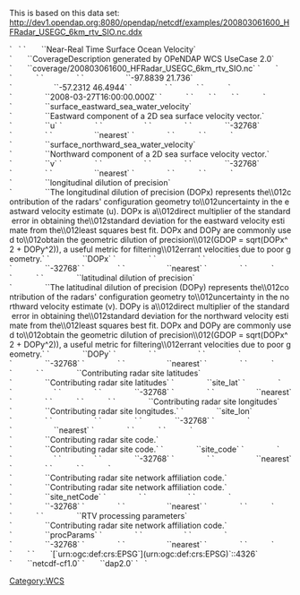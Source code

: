 This is based on this data set:
<http://dev1.opendap.org:8080/opendap/netcdf/examples/200803061600_HFRadar_USEGC_6km_rtv_SIO.nc.ddx>

<?xml version="1.0" encoding="UTF-8"?>

<CoverageDescriptions ns="http://www.opengis.net/wcs/1.1" xmlns:ows="http://www.opengis.net/ows/1.1" xmlns:owcs="http://www.opengis.net/wcs/1.1/ows" xmlns:gml="http://www.opengis.net/gml/3.2" xmlns:xlink="http://www.w3.org/1999/xlink" xmlns:xsi="http://www.w3.org/2001/XMLSchema-instance" xmlns:schemaLocation="http://www.opengis.net/wcs/1.1  http://schemas.opengis.net/wcs/1.1.0/wcsDescribeCoverage.xsd  http://www.opengis.net/ows/1.1  http://schemas.opengis.net/ows/1.1.0/owsAll.xsd  http://www.opengis.net/wcs/1.1/ows http://schemas.opengis.net/wcs/1.1.0/owsDataIdentification.xsd http://www.opengis.net/gml/3.2  http://schemas.opengis.net/gml/3.2.1/gml.xsd">
`   `<CoverageDescription>
`       `<ows:Title>`Near-Real Time Surface Ocean Velocity`</ows:Title>
`       `<ows:Abstract>`CoverageDescription generated by OPeNDAP WCS UseCase 2.0`</ows:Abstract>
`       `<Identifier>`coverage/200803061600_HFRadar_USEGC_6km_rtv_SIO.nc`</Identifier>
`       `<Domain>
`           `<SpatialDomain>
`               `<ows:BoundingBox crs="urn:ogc:def:crs:EPSG::4326">
`                   `<ows:LowerCorner>`-97.8839 21.736`</ows:LowerCorner>
`                   `<ows:UpperCorner>`-57.2312 46.4944`</ows:UpperCorner>
`               `</ows:BoundingBox>
`           `</SpatialDomain>
`           `<TemporalDomain>
`               `<gml:timePosition>`2008-03-27T16:00:00.000Z`</gml:timePosition>
`           `</TemporalDomain>
`       `</Domain>
`       `<Range>
`           `<Field>
`               `<ows:Title>`surface_eastward_sea_water_velocity`</ows:Title>
`               `<ows:Abstract>`Eastward component of a 2D sea surface velocity vector.`</ows:Abstract>
`               `<Identifier>`u`</Identifier>
`               `<Definition>
`                   `<ows:AnyValue/>
`               `</Definition>
`               `<NullValue>`-32768`</NullValue>
`               `<owcs:InterpolationMethods>
`                   `<owcs:DefaultMethod>`nearest`</owcs:DefaultMethod>
`               `</owcs:InterpolationMethods>
`           `</Field>
`           `<Field>
`               `<ows:Title>`surface_northward_sea_water_velocity`</ows:Title>
`               `<ows:Abstract>`Northward component of a 2D sea surface velocity vector.`</ows:Abstract>
`               `<Identifier>`v`</Identifier>
`               `<Definition>
`                   `<ows:AnyValue/>
`               `</Definition>
`               `<NullValue>`-32768`</NullValue>
`               `<owcs:InterpolationMethods>
`                   `<owcs:DefaultMethod>`nearest`</owcs:DefaultMethod>
`               `</owcs:InterpolationMethods>
`           `</Field>
`           `<Field>
`               `<ows:Title>`longitudinal dilution of precision`</ows:Title>
`               `<ows:Abstract>`The longitudinal dilution of precision (DOPx) represents the\\012contribution of the radars' configuration geometry to\\012uncertainty in the eastward velocity estimate (u). DOPx is a\\012direct multiplier of the standard error in obtaining the\\012standard deviation for the eastward velocity estimate from the\\012least squares best fit. DOPx and DOPy are commonly used to\\012obtain the geometric dilution of precision\\012(GDOP = sqrt(DOPx^2 + DOPy^2)), a useful metric for filtering\\012errant velocities due to poor geometry.`</ows:Abstract>
`               `<Identifier>`DOPx`</Identifier>
`               `<Definition>
`                   `<ows:AnyValue/>
`               `</Definition>
`               `<NullValue>`-32768`</NullValue>
`               `<owcs:InterpolationMethods>
`                   `<owcs:DefaultMethod>`nearest`</owcs:DefaultMethod>
`               `</owcs:InterpolationMethods>
`           `</Field>
`           `<Field>
`               `<ows:Title>`latitudinal dilution of precision`</ows:Title>
`               `<ows:Abstract>`The latitudinal dilution of precision (DOPy) represents the\\012contribution of the radars' configuration geometry to\\012uncertainty in the northward velocity estimate (v). DOPy is a\\012direct multiplier of the standard error in obtaining the\\012standard deviation for the northward velocity estimate from the\\012least squares best fit. DOPx and DOPy are commonly used to\\012obtain the geometric dilution of precision\\012(GDOP = sqrt(DOPx^2 + DOPy^2)), a useful metric for filtering\\012errant velocities due to poor geometry.`</ows:Abstract>
`               `<Identifier>`DOPy`</Identifier>
`               `<Definition>
`                   `<ows:AnyValue/>
`               `</Definition>
`               `<NullValue>`-32768`</NullValue>
`               `<owcs:InterpolationMethods>
`                   `<owcs:DefaultMethod>`nearest`</owcs:DefaultMethod>
`               `</owcs:InterpolationMethods>
`           `</Field>
`           `<Field>
`               `<ows:Title>`Contributing radar site latitudes`</ows:Title>
`               `<ows:Abstract>`Contributing radar site latitudes`</ows:Abstract>
`               `<Identifier>`site_lat`</Identifier>
`               `<Definition>
`                   `<ows:AnyValue/>
`               `</Definition>
`               `<NullValue>`-32768`</NullValue>
`               `<owcs:InterpolationMethods>
`                   `<owcs:DefaultMethod>`nearest`</owcs:DefaultMethod>
`               `</owcs:InterpolationMethods>
`           `</Field>
`           `<Field>
`               `<ows:Title>`Contributing radar site longitudes`</ows:Title>
`               `<ows:Abstract>`Contributing radar site longitudes.`</ows:Abstract>
`               `<Identifier>`site_lon`</Identifier>
`               `<Definition>
`                   `<ows:AnyValue/>
`               `</Definition>
`               `<NullValue>`-32768`</NullValue>
`               `<owcs:InterpolationMethods>
`                   `<owcs:DefaultMethod>`nearest`</owcs:DefaultMethod>
`               `</owcs:InterpolationMethods>
`           `</Field>
`           `<Field>
`               `<ows:Title>`Contributing radar site code.`</ows:Title>
`               `<ows:Abstract>`Contributing radar site code.`</ows:Abstract>
`               `<Identifier>`site_code`</Identifier>
`               `<Definition>
`                   `<ows:AnyValue/>
`               `</Definition>
`               `<NullValue>`-32768`</NullValue>
`               `<owcs:InterpolationMethods>
`                   `<owcs:DefaultMethod>`nearest`</owcs:DefaultMethod>
`               `</owcs:InterpolationMethods>
`           `</Field>
`           `<Field>
`               `<ows:Title>`Contributing radar site network affiliation code.`</ows:Title>
`               `<ows:Abstract>`Contributing radar site network affiliation code.`</ows:Abstract>
`               `<Identifier>`site_netCode`</Identifier>
`               `<Definition>
`                   `<ows:AnyValue/>
`               `</Definition>
`               `<NullValue>`-32768`</NullValue>
`               `<owcs:InterpolationMethods>
`                   `<owcs:DefaultMethod>`nearest`</owcs:DefaultMethod>
`               `</owcs:InterpolationMethods>
`           `</Field>
`           `<Field>
`               `<ows:Title>`RTV processing parameters`</ows:Title>
`               `<ows:Abstract>`Contributing radar site network affiliation code.`</ows:Abstract>
`               `<Identifier>`procParams`</Identifier>
`               `<Definition>
`                   `<ows:AnyValue/>
`               `</Definition>
`               `<NullValue>`-32768`</NullValue>
`               `<owcs:InterpolationMethods>
`                   `<owcs:DefaultMethod>`nearest`</owcs:DefaultMethod>
`               `</owcs:InterpolationMethods>
`           `</Field>
`       `</Range>
`       `<SupportedCRS>[`urn:ogc:def:crs:EPSG`](urn:ogc:def:crs:EPSG)`::4326`</SupportedCRS>
`       `<SupportedFormat>`netcdf-cf1.0`</SupportedFormat>
`       `<SupportedFormat>`dap2.0`</SupportedFormat>
`   `</CoverageDescription>
</CoverageDescriptions>

[Category:WCS](Category:WCS "wikilink")